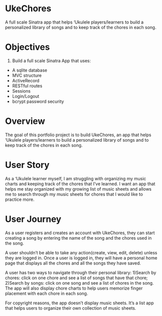 # UkeChores
A full scale Sinatra app that helps ‘Ukulele players/learners to build a personalized library of songs and to keep track of the chores in each song. 

# Objectives 
1. Build a full scale Sinatra App that uses:
- A sqlite database
- MVC structure
- ActiveRecord
- RESTful routes
- Sessions
- Login/Logout
- bcrypt password security

# Overview
The goal of this portfolio project is to build UkeChores, an app that helps ‘Ukulele players/learners to build a personalized library of songs and to keep track of the chores in each song. 

# User Story
As a ‘Ukulele learner myself, I am struggling with organizing my music charts and keeping track of the chores that I’ve learned. I want an app that helps me stay organized with my growing list of music sheets and allows me to search through my music sheets for chores that I would like to practice more. 

# User Journey
As a user registers and creates an account with UkeChores, they can start creating a song by entering the name of the song and the chores used in the song. 

A user shouldn’t be able to take any action(create, view, edit, delete) unless they are logged in. Once a user is logged in, they will have a personal home page that displays all the chores and all the songs they have saved. 

A user has two ways to navigate through their personal library: 1)Search by chores: click on one chore and see a list of songs that have that chore; 2)Search by songs: click on one song and see a list of chores in the song. The app will also display chore charts to help users memorize finger placement with each chore in each song. 

For copyright reasons, the app doesn’t display music sheets. It’s a list app that helps users to organize their own collection of music sheets. 
